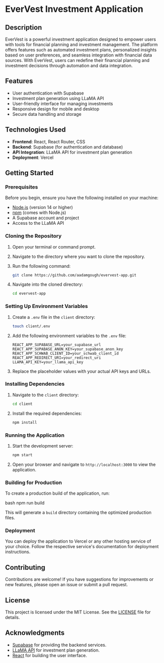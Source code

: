 # EverVest Investment Application

## Description

EverVest is a powerful investment application designed to empower users with tools for financial planning and investment management. The platform offers features such as automated investment plans, personalized insights based on user preferences, and seamless integration with financial data sources. With EverVest, users can redefine their financial planning and investment decisions through automation and data integration.

## Features

- User authentication with Supabase
- Investment plan generation using LLaMA API
- User-friendly interface for managing investments
- Responsive design for mobile and desktop
- Secure data handling and storage

## Technologies Used

- **Frontend**: React, React Router, CSS
- **Backend**: Supabase (for authentication and database)
- **API Integration**: LLaMA API for investment plan generation
- **Deployment**: Vercel

## Getting Started

### Prerequisites

Before you begin, ensure you have the following installed on your machine:

- [Node.js](https://nodejs.org/) (version 14 or higher)
- [npm](https://www.npmjs.com/) (comes with Node.js)
- A Supabase account and project
- Access to the LLaMA API

### Cloning the Repository

1. Open your terminal or command prompt.
2. Navigate to the directory where you want to clone the repository.
3. Run the following command:

   ```bash
   git clone https://github.com/aadamgough/evervest-app.git
   ```

4. Navigate into the cloned directory:

   ```bash
   cd evervest-app
   ```

### Setting Up Environment Variables

1. Create a `.env` file in the `client` directory:

   ```bash
   touch client/.env
   ```

2. Add the following environment variables to the `.env` file:

   ```plaintext
   REACT_APP_SUPABASE_URL=your_supabase_url
   REACT_APP_SUPABASE_ANON_KEY=your_supabase_anon_key
   REACT_APP_SCHWAB_CLIENT_ID=your_schwab_client_id
   REACT_APP_REDIRECT_URI=your_redirect_uri
   LLAMA_API_KEY=your_llama_api_key
   ```

3. Replace the placeholder values with your actual API keys and URLs.

### Installing Dependencies

1. Navigate to the `client` directory:

   ```bash
   cd client
   ```

2. Install the required dependencies:

   ```bash
   npm install
   ```

### Running the Application

1. Start the development server:

   ```bash
   npm start
   ```

2. Open your browser and navigate to `http://localhost:3000` to view the application.

### Building for Production

To create a production build of the application, run:

bash
npm run build

This will generate a `build` directory containing the optimized production files.

### Deployment

You can deploy the application to Vercel or any other hosting service of your choice. Follow the respective service's documentation for deployment instructions.

## Contributing

Contributions are welcome! If you have suggestions for improvements or new features, please open an issue or submit a pull request.

## License

This project is licensed under the MIT License. See the [LICENSE](LICENSE) file for details.

## Acknowledgments

- [Supabase](https://supabase.io/) for providing the backend services.
- [LLaMA API](https://llama-api.com/) for investment plan generation.
- [React](https://reactjs.org/) for building the user interface.